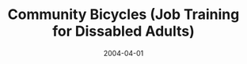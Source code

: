 ---
client: TMW
title: Community Bicycles (Job Training for Dissabled Adults)
date: 2004-04-01
website: 
role: Job Trainer
publish:
  draft: true
tags:
- Non-Profit
- Bicycle Refurbish
- Dissabled Adults
- Job Training
- Logo Design
- Print Media
- Communication
- Management
- Space Design
- Management
- Team Building
thumbnail: 
assets: 
- filename:
  caption:
  type:
  width:
  height:
- filename:
  caption:
  type:
  width:
  height:
---